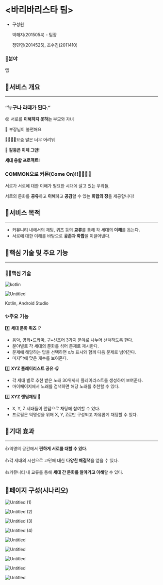 # <바리바리스타 팀>

- 구성원
    
    박해지(2015054) - 팀장
    
    정민영(2014525), 조수진(2011410)

### 🔹분야

앱

## 🔶서비스 개요

---

### **“누구나 라떼가 된다.”**

😢 서로를 **이해하지 못하는** 부모와 자녀

🤬 부장님이 불편해요

🤷‍♀️🤦‍♀️요즘 말은 너무 어려워

**🙅 갈등은 이제 그만!**

**세대 융합 프로젝트!**

### **COMMON으로 커몬(Come On)!!**🙋‍♀️🙋‍♂️

서로가 서로에 대한 이해가 필요한 시대에 살고 있는 우리들,

서로의 문화를 **공유**하고 **이해**하고 **공감**할 수 있는 **화합의 장**을 제공합니다!

## 🔶서비스 목적

---

- 커뮤니티 내에서의 채팅, 퀴즈 등의 **교류**를 통해 각 세대의 **이해**를 돕는다.
- 서로에 대한 이해를 바탕으로 **공존과 화합**을 이끌어낸다.

## 🔶핵심 기술 및 주요 기능

---

### 🧑‍💻핵심 기술

![kotlin](https://user-images.githubusercontent.com/83302507/187071918-dbcacbd6-d06e-4272-b946-70ee33833a5d.png)

![Untitled](https://user-images.githubusercontent.com/83302507/187071954-4fa437ea-686e-4b65-a81d-0b03f5996eb9.png)

Kotlin, Android Studio

### ✨주요 기능

1️⃣ **세대 문화 퀴즈** ⁉️

- 음악, 영화•드라마, 구•신조어 3가지 분야로 나누어 선택하도록 한다.
- 분야별로 각 세대의 문화를 섞어 문제로 제시한다.
- 문제에 해당하는 답을 선택하면 o/x 표시와 함께 다음 문제로 넘어간다.
- 마지막에 맞은 개수를 보여준다.

2️⃣ **XYZ 플레이리스트 공유** 🎧

- 각 세대 별로 추천 받은 노래 30위까지 플레이리스트를 생성하여 보여준다.
- 마이페이지에서 노래를 검색하면 해당 노래를 추천할 수 있다.

3️⃣ **XYZ 랜덤채팅** 💬

- X, Y, Z 세대들이 랜덤으로 채팅에 참여할 수 있다.
- 프로필은 익명성을 위해 X, Y, Z로만 구성되고 자유롭게 채팅할 수 있다.

## 🔶기대 효과

---

👍익명의 공간에서 **편하게 서로를 대할 수 있다**.

👍각 세대의 시선으로 고민에 대한 **다양한 해결책**을 얻을 수 있다.

👍커뮤니티 내 교류를 통해 **세대 간 문화를 알아가고 이해**할 수 있다.

## 🔶페이지 구성(시나리오)

![Untitled (1)](https://user-images.githubusercontent.com/83302507/187071993-c57c4645-becd-4999-999e-f175d219ed2b.png)

![Untitled (2)](https://user-images.githubusercontent.com/83302507/187072015-8bb98610-4e2d-4466-9fde-55f62b0f8148.png)

![Untitled (3)](https://user-images.githubusercontent.com/83302507/187072032-ea25f774-882c-4296-bb24-b325e04e54e3.png)

![Untitled (4)](https://user-images.githubusercontent.com/83302507/187072046-957c05c4-7adf-476f-8a8f-f1d4d4f72ea0.png)

![Untitled](https://s3-us-west-2.amazonaws.com/secure.notion-static.com/f28b9e6c-fc48-4b09-95d6-35c09c959ed7/Untitled.png)

![Untitled](https://s3-us-west-2.amazonaws.com/secure.notion-static.com/60066cb1-62af-429b-b238-d10b5fd513af/Untitled.png)

![Untitled](https://s3-us-west-2.amazonaws.com/secure.notion-static.com/f0f3930d-1195-41f3-9413-bd71483f5665/Untitled.png)

![Untitled](https://s3-us-west-2.amazonaws.com/secure.notion-static.com/c48763a3-9a3f-41c1-bf1a-9ccff223e8c2/Untitled.png)

![Untitled](https://s3-us-west-2.amazonaws.com/secure.notion-static.com/b2d1970c-c812-435c-87a0-4196792dbe1b/Untitled.png)
